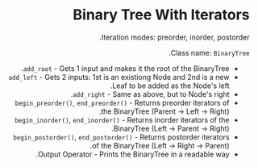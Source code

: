 <div dir="rtl" lang="he">

# Binary Tree With Iterators

Iteration modes:
preorder, inorder, postorder.

Class name: `BinaryTree`.
* `add_root` - Gets 1 input and makes it the root of the BinaryTree.
* `add_left` - Gets 2 inputs: 1st is an existiong Node and 2nd is a new Leaf to be added as the Node's left. 
* `add_right` - Same as above, but to Node's right.
* `begin_preorder()`, `end_preorder()` - Returns preorder iterators of the BinaryTree (Parent -> Left -> Right).
* `begin_inorder()`, `end_inorder()` - Returns inorder iterators of the BinaryTree (Left -> Parent -> Right).
* `begin_postorder()`, `end_postorder()` - Returns postorder iterators of the BinaryTree (Left -> Right -> Parent).
* Output Operator - Prints the BinaryTree in a readable way.


</div>
